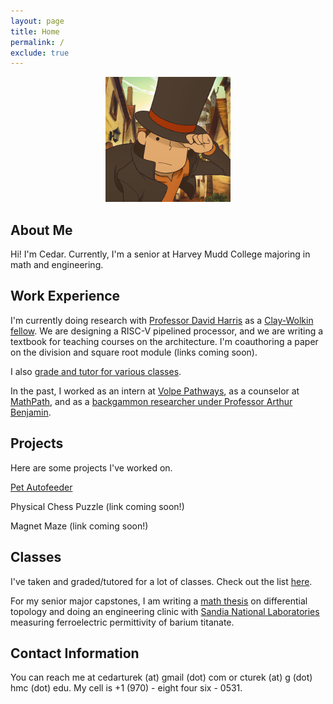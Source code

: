 ```yaml
---
layout: page
title: Home
permalink: /
exclude: true
---
```


<div style="text-align: center">
  <img src="./assets/img/logo.png" alt="logo" width="200" />
</div>

## About Me

Hi! I'm Cedar. Currently, I'm a senior at Harvey Mudd College majoring in math and engineering.

## Work Experience

I'm currently doing research with [Professor David Harris](http://pages.hmc.edu/harris/) as a [Clay-Wolkin fellow](https://www.hmc.edu/engineering/engineering-fellowships/clay-wolkin-fellowship/). We are designing a RISC-V pipelined processor, and we are writing a textbook for teaching courses on the architecture. I'm coauthoring a paper on the division and square root module (links coming soon).

I also [grade and tutor for various classes](https://cturek.github.io/home/classes.html).

In the past, I worked as an intern at [Volpe Pathways](https://www.volpe.dot.gov/about-us/careers/student-and-recent-graduate-opportunities), as a counselor at [MathPath](https://www.mathpath.org/), and as a [backgammon researcher under Professor Arthur Benjamin](https://www.hmc.edu/about/2021/01/11/art-benjamin-is-backgammon-champ/).

## Projects

Here are some projects I've worked on.

[Pet Autofeeder](https://cturek.github.io/E155-Autofeeder/)

Physical Chess Puzzle (link coming soon!)

Magnet Maze (link coming soon!)

## Classes

I've taken and graded/tutored for a lot of classes. Check out the list [here](https://cturek.github.io/home/classes.html).

For my senior major capstones, I am writing a [math thesis](https://sites.google.com/g.hmc.edu/cturek) on differential topology and doing an engineering clinic with [Sandia National Laboratories](https://www.sandia.gov/) measuring ferroelectric permittivity of barium titanate. 

## Contact Information

You can reach me at cedarturek (at) gmail (dot) com or cturek (at) g (dot) hmc (dot) edu. My cell is +1 (970) - eight four six - 0531. 